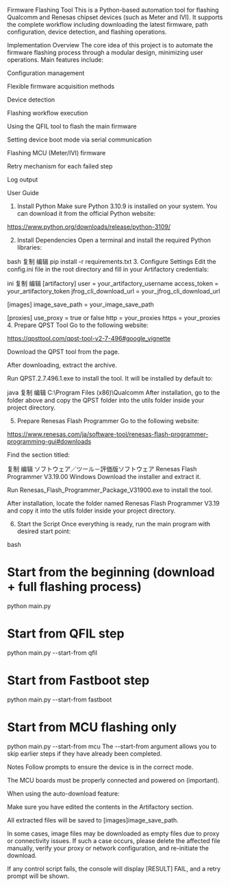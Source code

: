 Firmware Flashing Tool
This is a Python-based automation tool for flashing Qualcomm and Renesas chipset devices (such as Meter and IVI). It supports the complete workflow including downloading the latest firmware, path configuration, device detection, and flashing operations.

Implementation Overview
The core idea of this project is to automate the firmware flashing process through a modular design, minimizing user operations. Main features include:

Configuration management

Flexible firmware acquisition methods

Device detection

Flashing workflow execution

Using the QFIL tool to flash the main firmware

Setting device boot mode via serial communication

Flashing MCU (Meter/IVI) firmware

Retry mechanism for each failed step

Log output

User Guide
1. Install Python
Make sure Python 3.10.9 is installed on your system. You can download it from the official Python website:

https://www.python.org/downloads/release/python-3109/

2. Install Dependencies
Open a terminal and install the required Python libraries:

bash
复制
编辑
pip install -r requirements.txt
3. Configure Settings
Edit the config.ini file in the root directory and fill in your Artifactory credentials:

ini
复制
编辑
[artifactory]
user = your_artifactory_username
access_token = your_artifactory_token
jfrog_cli_download_url = your_jfrog_cli_download_url

[images]
image_save_path = your_image_save_path

[proxies]
use_proxy = true or false
http = your_proxies
https = your_proxies
4. Prepare QPST Tool
Go to the following website:

https://qpsttool.com/qpst-tool-v2-7-496#google_vignette

Download the QPST tool from the page.

After downloading, extract the archive.

Run QPST.2.7.496.1.exe to install the tool. It will be installed by default to:

java
复制
编辑
C:\Program Files (x86)\Qualcomm
After installation, go to the folder above and copy the QPST folder into the utils folder inside your project directory.

5. Prepare Renesas Flash Programmer
Go to the following website:

https://www.renesas.com/ja/software-tool/renesas-flash-programmer-programming-gui#downloads

Find the section titled:

复制
编辑
ソフトウェア／ツール－評価版ソフトウェア Renesas Flash Programmer V3.19.00 Windows
Download the installer and extract it.

Run Renesas_Flash_Programmer_Package_V31900.exe to install the tool.

After installation, locate the folder named Renesas Flash Programmer V3.19 and copy it into the utils folder inside your project directory.

6. Start the Script
Once everything is ready, run the main program with desired start point:

bash
# Start from the beginning (download + full flashing process)
python main.py

# Start from QFIL step
python main.py --start-from qfil

# Start from Fastboot step
python main.py --start-from fastboot

# Start from MCU flashing only
python main.py --start-from mcu
The --start-from argument allows you to skip earlier steps if they have already been completed.

Notes
Follow prompts to ensure the device is in the correct mode.

The MCU boards must be properly connected and powered on (important).

When using the auto-download feature:

Make sure you have edited the contents in the Artifactory section.

All extracted files will be saved to [images]image_save_path.

In some cases, image files may be downloaded as empty files due to proxy or connectivity issues. If such a case occurs, please delete the affected file manually, verify your proxy or network configuration, and re-initiate the download.

If any control script fails, the console will display [RESULT] FAIL, and a retry prompt will be shown.